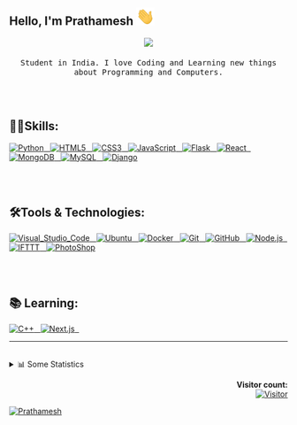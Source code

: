 ## Hello, I'm Prathamesh <a href="#"><img src="https://github.com/ABSphreak/ABSphreak/blob/master/gifs/Hi.gif" width="33px"></a>

<p align="center">
  <a href="https://bit.ly/p-arg"><img src="https://user-images.githubusercontent.com/5679180/79618120-0daffb80-80be-11ea-819e-d2b0fa904d07.gif" width="50px"></a>
  <br><br>
  <samp>
  Student in India. I love Coding and Learning new things about Programming and Computers.
  </samp>

<br><br>

## 👨‍💻Skills:

<p> 
  <a href="#">
    <img src="https://img.shields.io/badge/Python-3776AB?style=for-the-badge&logo=python&logoColor=white" alt="Python">&nbsp;&nbsp;
  </a>
  <a href="#">
    <img src="https://img.shields.io/badge/HTML5-E34F26?style=for-the-badge&logo=html5&logoColor=white" alt="HTML5">&nbsp;&nbsp;
  </a>
  <a href="#">
    <img src="https://img.shields.io/badge/CSS3-1572B6?style=for-the-badge&logo=css3&logoColor=white" alt="CSS3">&nbsp;&nbsp;
  </a>
  <a href="#">
    <img src="https://img.shields.io/badge/JavaScript-323330?style=for-the-badge&logo=javascript&logoColor=F7DF1E" alt="JavaScript">&nbsp;&nbsp;
  </a>
  </a>
  <a href="#">
    <img src="https://img.shields.io/badge/Flask-000000?style=for-the-badge&logo=flask&logoColor=white" alt="Flask">&nbsp;&nbsp;
  </a>
  <a href="#">
    <img src="https://img.shields.io/badge/React-20232A?style=for-the-badge&logo=react&logoColor=61DAFB" alt="React">&nbsp;&nbsp;
  </a>
  <a href="#">
    <img src="https://img.shields.io/badge/MongoDB-4EA94B?style=for-the-badge&logo=mongodb&logoColor=white" alt="MongoDB">&nbsp;&nbsp;
  </a>
  <a href="#">
    <img src="https://img.shields.io/badge/MySQL-005C84?style=for-the-badge&logo=mysql&logoColor=white" alt="MySQL">&nbsp;&nbsp;
  </a>
  <a href="#">
    <img src="https://img.shields.io/badge/Django-092E20?style=for-the-badge&logo=django&logoColor=green" alt="Django">
  </a>
</p>

<br><br>

## 🛠Tools & Technologies:

<p>
  <a href="#">
    <img src="https://img.shields.io/badge/Visual_Studio_Code-0078D4?style=for-the-badge&logo=visual%20studio%20code&logoColor=white" alt="Visual_Studio_Code">&nbsp;&nbsp;
  </a>
  <a href="#">
    <img src="https://img.shields.io/badge/Ubuntu-E95420?style=for-the-badge&logo=ubuntu&logoColor=white" alt="Ubuntu">&nbsp;&nbsp;
  </a>
  <a href="#">
    <img src="https://img.shields.io/badge/Docker-2CA5E0?style=for-the-badge&logo=docker&logoColor=white" alt="Docker">&nbsp;&nbsp;
  </a>
  <a href="#">
    <img src="https://img.shields.io/badge/Git%20-F05032.svg?&style=for-the-badge&logo=git&logoColor=white" alt="Git">&nbsp;&nbsp;
  </a>
  <a href="https://github.com/Prathamesh-B">
    <img src="https://img.shields.io/badge/GitHub-100000?style=for-the-badge&logo=github&logoColor=white" alt="GitHub">&nbsp;&nbsp;
  </a>
  <a href="#">
    <img src="https://img.shields.io/badge/Node.js-339933?style=for-the-badge&logo=nodedotjs&logoColor=white" alt="Node.js">&nbsp;&nbsp;
  </a>
  <a href="#">
    <img src="https://img.shields.io/badge/IFTTT%20-000000.svg?&style=for-the-badge&logo=ifttt&logoColor=white" alt="IFTTT">&nbsp;&nbsp;
  </a>
  <a href="#">
    <img src="https://img.shields.io/badge/Adobe%20Photoshop-31A8FF?style=for-the-badge&logo=Adobe%20Photoshop&logoColor=black" alt="PhotoShop">
  </a>
</p>

<br><br>

## 📚 Learning:

<p>
  <a href="#">
    <img src="https://img.shields.io/badge/C%2B%2B-00599C?style=for-the-badge&logo=c%2B%2B&logoColor=white" alt="C++">&nbsp;&nbsp;
  </a>
  <a href="#">
    <img src="https://img.shields.io/badge/next.js-000000?style=for-the-badge&logo=nextdotjs&logoColor=white" alt="Next.js">&nbsp;&nbsp;
  </a>
  
</p>

<hr><br>

<details>
  <summary>📊 Some Statistics</summary><br/>
<a href="#">
  <img src="https://github-readme-stats.vercel.app/api?username=Prathamesh-B&count_private=true&show_icons=true" alt="status">
</a><br>

<!--START_SECTION:Chess-->
**♟️ My Chess.com Stats** 

> ⏲️ Rapid: 879
>
> ⚡ Blitz: 465
>
> 💣 Bullet: 937
>

<!--END_SECTION:Chess-->

<!--START_SECTION:waka-->
**🐱 My GitHub Data** 

> 🏆 18 Contributions in the Year 2022
 > 
> 📦 81.6 kB Used in GitHub's Storage 
 > 
> 🚫 Not Opted to Hire
 > 
> 📜 6 Public Repositories 
 > 
> 🔑 7 Private Repositories  
 > 
**I'm an Early 🐤** 

```text
🌞 Morning    23 commits     ███░░░░░░░░░░░░░░░░░░░░░░   12.64% 
🌆 Daytime    103 commits    ██████████████░░░░░░░░░░░   56.59% 
🌃 Evening    46 commits     ██████░░░░░░░░░░░░░░░░░░░   25.27% 
🌙 Night      10 commits     █░░░░░░░░░░░░░░░░░░░░░░░░   5.49%

```
📅 **I'm Most Productive on Friday** 

```text
Monday       26 commits     ███░░░░░░░░░░░░░░░░░░░░░░   14.29% 
Tuesday      13 commits     █░░░░░░░░░░░░░░░░░░░░░░░░   7.14% 
Wednesday    33 commits     ████░░░░░░░░░░░░░░░░░░░░░   18.13% 
Thursday     18 commits     ██░░░░░░░░░░░░░░░░░░░░░░░   9.89% 
Friday       41 commits     █████░░░░░░░░░░░░░░░░░░░░   22.53% 
Saturday     27 commits     ███░░░░░░░░░░░░░░░░░░░░░░   14.84% 
Sunday       24 commits     ███░░░░░░░░░░░░░░░░░░░░░░   13.19%

```


📊 **This Week I Spent My Time On** 

```text
💬 Programming Languages: 
Other                    5 hrs               ████████████████████████░   99.04% 
Python                   2 mins              ░░░░░░░░░░░░░░░░░░░░░░░░░   0.96%

```

**I Mostly Code in Python** 

```text
Python                   5 repos             ███████████░░░░░░░░░░░░░░   45.45% 
JavaScript               3 repos             ██████░░░░░░░░░░░░░░░░░░░   27.27% 
CSS                      1 repo              ██░░░░░░░░░░░░░░░░░░░░░░░   9.09% 
HTML                     1 repo              ██░░░░░░░░░░░░░░░░░░░░░░░   9.09% 
C                        1 repo              ██░░░░░░░░░░░░░░░░░░░░░░░   9.09%

```


**Timeline**

![Chart not found](https://raw.githubusercontent.com/Prathamesh-B/Prathamesh-B/master/charts/bar_graph.png) 


 Last Updated on 15/02/2022 18:42:39 UTC
<!--END_SECTION:waka-->

</details>
<div>
<p align="right"> 
  <strong>Visitor count:</strong><br>
  <a href="#">
    <img src="https://profile-counter.glitch.me/Prathamesh-B/count.svg" alt="Visitor" width="170px">
  </a>
</p>
<p align="left">
  <a href="#">
    <img src="https://firebasestorage.googleapis.com/v0/b/awesome-d343d.appspot.com/o/Pratham-min.png?alt=media&token=b17594ec-2d80-4a37-92ce-9d9d10d976ea" alt="Prathamesh" width="175px">
  </a>
</p>
</div>
